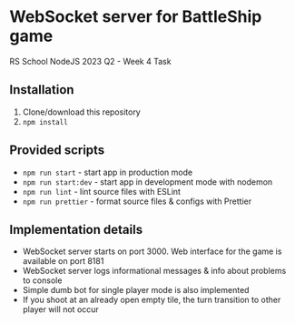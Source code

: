 # WebSocket server for BattleShip game

RS School NodeJS 2023 Q2 - Week 4 Task

## Installation

1. Clone/download this repository
2. `npm install`

## Provided scripts

- `npm run start` - start app in production mode
- `npm run start:dev` - start app in development mode with nodemon
- `npm run lint` - lint source files with ESLint
- `npm run prettier` - format source files & configs with Prettier

## Implementation details

- WebSocket server starts on port 3000. Web interface for the game is available on port 8181
- WebSocket server logs informational messages & info about problems to console
- Simple dumb bot for single player mode is also implemented
- If you shoot at an already open empty tile, the turn transition to other player will not occur
